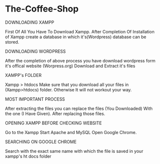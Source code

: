 # The-Coffee-Shop

DOWNLOADING XAMPP

First Of All You Have To Download Xampp.
After Completion Of Installation of Xampp create a database in which it's(Wordpress) database can be stored.

DOWNLOADING WORDPRESS

After the completion of above process you have download wordpress form it's offical website (Worpress.org)
Download and Extract it's files

XAMPP's FOLDER

Xampp > htdocs
Make sure that you download all your files in (Xampp>htdocs) folder.
Otherwise It will not workout your way.

MOST IMPORTANT PROCESS

After extracting the files you can replace the files (You Downloaded) With the one (I Have Given).
After replacing those files.


OPENING XAMPP BEFORE CHECKING WEBSITE

Go to the Xampp 
Start Apache and MySQL 
Open Google Chrome.

SEARCHING ON GOOGLE CHROME

Search with the exact same name with which the file is saved in your xampp's ht docs folder




<!-- SOME IMPORTANT LINKS -->





